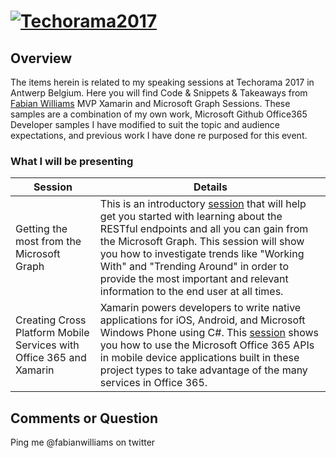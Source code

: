 # [![Techorama2017](http://www.fabiangwilliams.com/wp-content/uploads/2017/05/Techorama-Mediakit-Robot2_twitter.jpg)](http://techorama.be/speakers/)

## Overview
The items herein is related to my speaking sessions at Techorama 2017 in Antwerp Belgium. Here you will find Code &amp; Snippets &amp; Takeaways from [Fabian Williams](https://www.fabiangwilliams.com) MVP Xamarin and Microsoft Graph Sessions.  These samples are a combination of my own work, Microsoft Github Office365 Developer samples I have modified to suit the topic and audience expectations, and previous work I have done re purposed for this event. 

### What I will be presenting

| Session                                | Details                                                                                                                                                                                                                                                     |
|----------------------------------------|-------------------------------------------------------------------------------------------------------------------------------------------------------------------------------------------------------------------------------------------------------------|
| Getting the most from the Microsoft Graph | This is an introductory [session](https://techorama2017.sched.com/event/9M7R/getting-the-most-from-the-microsoft-graph?iframe=no&w=100%&sidebar=yes&bg=no) that will help get you started with learning about the RESTful endpoints and all you can gain from the Microsoft Graph. This session will show you how to investigate trends like "Working With" and "Trending Around" in order to provide the most important and relevant information to the end user at all times.
| Creating Cross Platform Mobile Services with Office 365 and Xamarin | Xamarin powers developers to write native applications for iOS, Android, and Microsoft Windows Phone using C#. This [session](https://techorama2017.sched.com/event/9M9f/creating-cross-platform-mobile-services-with-office-365-and-xamarin?iframe=no&w=100%&sidebar=yes&bg=no) shows you how to use the Microsoft Office 365 APIs in mobile device applications built in these project types to take advantage of the many services in Office 365.

## Comments or Question

Ping me @fabianwilliams on twitter


